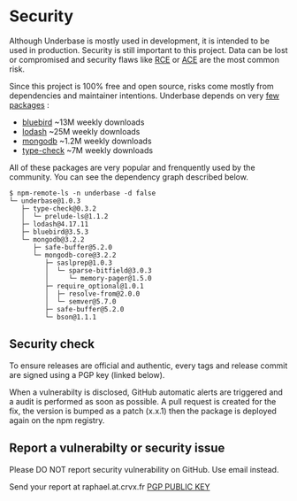 # Security

Although Underbase is mostly used in development, it is intended to be used in production. Security is still important to this project. Data can be lost or compromised and security flaws like [RCE](https://www.quora.com/What-is-a-RCE-Remote-code-execution-attack) or [ACE](https://en.wikipedia.org/wiki/Arbitrary_code_execution) are the most common risk.

Since this project is 100% free and open source, risks come mostly from dependencies and maintainer intentions. Underbase depends on very [few packages](https://github.com/sundowndev/underbase/blob/develop/package.json#L81) :

- [bluebird](https://www.npmjs.com/package/bluebird) ~13M weekly downloads
- [lodash](https://www.npmjs.com/package/lodash) ~25M weekly downloads
- [mongodb](https://www.npmjs.com/package/mongodb) ~1.2M weekly downloads
- [type-check](https://www.npmjs.com/package/type-check) ~7M weekly downloads

All of these packages are very popular and frenquently used by the community. You can see the dependency graph described below.

```
$ npm-remote-ls -n underbase -d false
└─ underbase@1.0.3
   ├─ type-check@0.3.2
   │  └─ prelude-ls@1.1.2
   ├─ lodash@4.17.11
   ├─ bluebird@3.5.3
   └─ mongodb@3.2.2
      ├─ safe-buffer@5.2.0
      └─ mongodb-core@3.2.2
         ├─ saslprep@1.0.3
         │  └─ sparse-bitfield@3.0.3
         │     └─ memory-pager@1.5.0
         ├─ require_optional@1.0.1
         │  ├─ resolve-from@2.0.0
         │  └─ semver@5.7.0
         ├─ safe-buffer@5.2.0
         └─ bson@1.1.1
```

## Security check

To ensure releases are official and authentic, every tags and release commit are signed using a PGP key (linked below).

When a vulnerabilty is disclosed, GitHub automatic alerts are triggered and a audit is performed as soon as possible. A pull request is created for the fix, the version is bumped as a patch (x.x.1) then the package is deployed again on the npm registry.

## Report a vulnerabilty or security issue

Please DO NOT report security vulnerability on GitHub. Use email instead.

Send your report at raphael.at.crvx.fr [PGP PUBLIC KEY](https://crvx.fr/publickey.asc)
